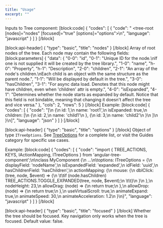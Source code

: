 ```yaml
---
title: "Usage"
excerpt: ""
---
```

Inputs to Tree component:
[block:code]
{
  "codes": [
    {
      "code": "    <tree-root [nodes]=\"nodes\" [focused]=\"true\" [options]=\"options\"></tree-root>\n",
      "language": "javascript"
    }
  ]
}
[/block]

[block:api-header]
{
  "type": "basic",
  "title": "nodes"
}
[/block]
Array of root nodes of the tree.
Each node may contain the following fields:
[block:parameters]
{
  "data": {
    "0-0": "id",
    "0-1": "Unique ID for the node.\nIf one is not supplied it will be created by the tree library.",
    "1-0": "name",
    "h-0": "Property",
    "h-1": "Description",
    "2-0": "children",
    "2-1": "An array of the node's children.\nEach child is an object with the same structure as the parent node.",
    "1-1": "Will be displayed by default in the tree.",
    "3-0": "hasChildren",
    "3-1": "For async data load. Denotes that this node might have children, even when 'children' attr is empty.",
    "4-0": "isExpanded",
    "4-1": "Determines whether the node starts as expanded by default. Notice that this field is not bindable, meaning that changing it doesn't affect the tree and vice versa."
  },
  "cols": 2,
  "rows": 5
}
[/block]
Example:
[block:code]
{
  "codes": [
    {
      "code": "[\n  {\n    id: 1,\n    name: 'root1',\n    isExpanded: true,\n    children: [\n      {\n        id: 2,\n        name: 'child1'\n      }, {\n        id: 3,\n        name: 'child2'\n      }\n    ]\n  }\n]",
      "language": "json"
    }
  ]
}
[/block]

[block:api-header]
{
  "type": "basic",
  "title": "options"
}
[/block]
Object of type `ITreeOptions`.
See [TreeOptions](doc:options) for a complete list, or visit the Guides category for specific use cases.

Example:
[block:code]
{
  "codes": [
    {
      "code": "import { TREE_ACTIONS, KEYS, IActionMapping, ITreeOptions } from 'angular-tree-component';\n\nclass MyComponent {\n  ...\n\toptions: ITreeOptions = {\n    displayField: 'nodeName',\n    isExpandedField: 'expanded',\n    idField: 'uuid',\n    hasChildrenField: 'hasChildren',\n    actionMapping: {\n      mouse: {\n        dblClick: (tree, node, $event) => {\n      \t\tif (node.hasChildren) TREE_ACTIONS.TOGGLE_EXPANDED(tree, node, $event);\n    \t\t}\n      }\n    },\n    nodeHeight: 23,\n    allowDrag: (node) => {\n      return true;\n    },\n    allowDrop: (node) => {\n      return true;\n    },\n    useVirtualScroll: true,\n    animateExpand: true,\n    animateSpeed: 30,\n    animateAcceleration: 1.2\n  }\n}",
      "language": "javascript"
    }
  ]
}
[/block]

[block:api-header]
{
  "type": "basic",
  "title": "focused"
}
[/block]
Whether the tree should be focused. Key navigation only works when the tree is focused.
Default value: false.